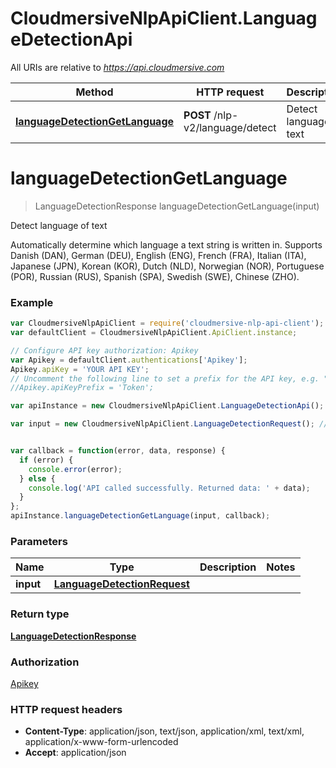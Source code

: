 # CloudmersiveNlpApiClient.LanguageDetectionApi

All URIs are relative to *https://api.cloudmersive.com*

Method | HTTP request | Description
------------- | ------------- | -------------
[**languageDetectionGetLanguage**](LanguageDetectionApi.md#languageDetectionGetLanguage) | **POST** /nlp-v2/language/detect | Detect language of text


<a name="languageDetectionGetLanguage"></a>
# **languageDetectionGetLanguage**
> LanguageDetectionResponse languageDetectionGetLanguage(input)

Detect language of text

Automatically determine which language a text string is written in.  Supports Danish (DAN), German (DEU), English (ENG), French (FRA), Italian (ITA), Japanese (JPN), Korean (KOR), Dutch (NLD), Norwegian (NOR), Portuguese (POR), Russian (RUS), Spanish (SPA), Swedish (SWE), Chinese (ZHO).

### Example
```javascript
var CloudmersiveNlpApiClient = require('cloudmersive-nlp-api-client');
var defaultClient = CloudmersiveNlpApiClient.ApiClient.instance;

// Configure API key authorization: Apikey
var Apikey = defaultClient.authentications['Apikey'];
Apikey.apiKey = 'YOUR API KEY';
// Uncomment the following line to set a prefix for the API key, e.g. "Token" (defaults to null)
//Apikey.apiKeyPrefix = 'Token';

var apiInstance = new CloudmersiveNlpApiClient.LanguageDetectionApi();

var input = new CloudmersiveNlpApiClient.LanguageDetectionRequest(); // LanguageDetectionRequest | 


var callback = function(error, data, response) {
  if (error) {
    console.error(error);
  } else {
    console.log('API called successfully. Returned data: ' + data);
  }
};
apiInstance.languageDetectionGetLanguage(input, callback);
```

### Parameters

Name | Type | Description  | Notes
------------- | ------------- | ------------- | -------------
 **input** | [**LanguageDetectionRequest**](LanguageDetectionRequest.md)|  | 

### Return type

[**LanguageDetectionResponse**](LanguageDetectionResponse.md)

### Authorization

[Apikey](../README.md#Apikey)

### HTTP request headers

 - **Content-Type**: application/json, text/json, application/xml, text/xml, application/x-www-form-urlencoded
 - **Accept**: application/json

